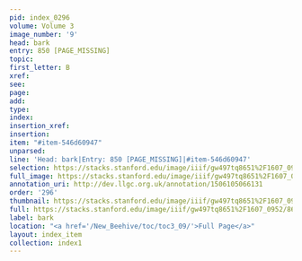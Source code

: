 ```yaml
---
pid: index_0296
volume: Volume 3
image_number: '9'
head: bark
entry: 850 [PAGE_MISSING]
topic: 
first_letter: B
xref: 
see: 
page: 
add: 
type: 
index: 
insertion_xref: 
insertion: 
item: "#item-546d60947"
unparsed: 
line: 'Head: bark|Entry: 850 [PAGE_MISSING]|#item-546d60947'
selection: https://stacks.stanford.edu/image/iiif/gw497tq8651%2F1607_0952/861,2872,355,93/full/0/default.jpg
full_image: https://stacks.stanford.edu/image/iiif/gw497tq8651%2F1607_0952/full/full/0/default.jpg
annotation_uri: http://dev.llgc.org.uk/annotation/1506105066131
order: '296'
thumbnail: https://stacks.stanford.edu/image/iiif/gw497tq8651%2F1607_0952/861,2872,355,93/150,/0/default.jpg
full: https://stacks.stanford.edu/image/iiif/gw497tq8651%2F1607_0952/861,2872,355,93/full/0/default.jpg
label: bark
location: "<a href='/New_Beehive/toc/toc3_09/'>Full Page</a>"
layout: index_item
collection: index1
---
```


